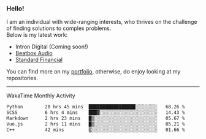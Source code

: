 ### Hello!

I am an individual with wide-ranging interests, who thrives on the challenge of finding solutions to complex problems. <br/> Below is my latest work:
- Intron Digital (Coming soon!)
- [Beatbox Audio](https://bumbleboss.xyz/w/beatbox-audio)
- [Standard Financial](https://bumbleboss.xyz/w/standard-financial)

You can find more on my [portfolio](https://bumbleboss.xyz/work), otherwise, do enjoy looking at my repositories.

---

WakaTime Monthly Activity

<!--START_SECTION:waka-->

```txt
Python        28 hrs 45 mins  █████████████████░░░░░░░░   68.26 %
SCSS          6 hrs 4 mins    ███▓░░░░░░░░░░░░░░░░░░░░░   14.43 %
Markdown      2 hrs 23 mins   █▒░░░░░░░░░░░░░░░░░░░░░░░   05.67 %
Vue.js        2 hrs 11 mins   █▒░░░░░░░░░░░░░░░░░░░░░░░   05.21 %
C++           42 mins         ▒░░░░░░░░░░░░░░░░░░░░░░░░   01.66 %
```

<!--END_SECTION:waka-->
